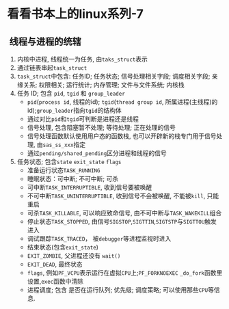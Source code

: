 # 看看书本上的linux系列-7

##  **线程与进程的统辖**

1. 内核中进程, 线程统一为任务, 由`taks_struct`表示
2. 通过链表串起`task_struct`
3. `task_struct`中包含: 任务ID; 任务状态; 信号处理相关字段; 调度相关字段; 亲缘关系; 权限相关; 运行统计; 内存管理; 文件与文件系统; 内核栈
4. 任务 ID; 包含 `pid`, `tgid` 和 `group_leader`
    * `pid`(`process id`, 线程的id); `tgid`(`thread group id`, 所属进程(主线程)的id);`group_leader`指向`tgid`的结构体
    * 通过对比`pid`和`tgid`可判断是进程还是线程
    * 信号处理, 包含阻塞暂不处理; 等待处理; 正在处理的信号
    * 信号处理函数默认使用用户态的函数栈, 也可以开辟新的栈专门用于信号处理, 由`sas_ss_xxx`指定
    * 通过`pending/shared_pending`区分进程和线程的信号
5. 任务状态; 包含`state` `exit_state` `flags`
    * 准备运行状态`TASK_RUNNING`
    * 睡眠状态：可中断; 不可中断; 可杀
    * 可中断`TASK_INTERRUPTIBLE`, 收到信号要被唤醒
    * 不可中断`TASK_UNINTERRUPTIBLE`, 收到信号不会被唤醒, 不能被`kill`, 只能重启
    * 可杀`TASK_KILLABLE`, 可以响应致命信号, 由不可中断与`TASK_WAKEKILL`组合
    * 停止状态`TASK_STOPPED`, 由信号`SIGSTOP`,`SIGTTIN`,`SIGTSTP`与`SIGTTOU`触发进入
    * 调试跟踪`TASK_TRACED`， 被`debugger`等进程监视时进入
    * 结束状态(包含`exit_state`)
    * `EXIT_ZOMBIE`, 父进程还没有 `wait()`
    * `EXIT_DEAD`, 最终状态
    * `flags`, 例如`PF_VCPU`表示运行在虚拟`CPU`上;`PF_FORKNOEXEC` `_do_fork`函数里设置,`exec`函数中清除
    * 进程调度; 包含 是否在运行队列; 优先级; 调度策略; 可以使用那些`CPU`等信息.
